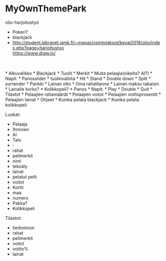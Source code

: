 # MyOwnThemePark
olio-harjoitustyö

* Pokeri?
* blackjack
* http://student.labranet.jamk.fi/~mapas/opintojaksot/kevat2016/olio/index.php?page=harjoitustyo<br>
https://www.draw.io/
<br>
<br>
* Alkuvalikko
* Blackjack
  * Tuolit
  * Merkit
  * Muita pelaajia(oikeita? AI?)
  * Napit:
   * Panosslider
   * tuolinvalinta
   * Hit
   * Stand
   * Double down
   * Split
   * surrender
* Pankki
  * Lainan otto
  * Oma rahatilanne
  * Lainan maksu takaisin
  * Lainalle korko?
* Kolikkopeli?
  * Panos
  * Napit:
   * Play
   * Double
   * Quit
* Tilastot
  * Pelaajien rahamäärät
  * Pelaajien voitot
  * Pelaajien voittoprosentit
  * Pelaajien lainat
 * Ohjeet
  * Kuinka pelata blackjack
  * Kuinka pelata kolikkopeli


Luokat:
* Pelaaja
 * Ihminen
 * AI
 * Talo
 * :
 * rahat
 * pelimerkit
 * nimi
 * tekoäly
 * lainat
 * pelatut pelit
 * voitot
* Kortti
 * maa
 * numero
* Pakka?
* Kolikkopeli


Tilastot:
* tiedostoon
* rahat
* pelimerkit
* voitot
* voitto%
* lainat
